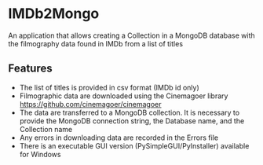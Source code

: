 # IMDb2Mongo
An application that allows creating a Collection in a MongoDB database with the filmography data found in IMDb from a list of titles
## Features
* The list of titles is provided in csv format (IMDb id only)
* Filmographic data are downloaded using the Cinemagoer library https://github.com/cinemagoer/cinemagoer
* The data are transferred to a MongoDB collection. It is necessary to provide the MongoDB connection string, the Database name, and the Collection name
* Any errors in downloading data are recorded in the Errors file
* There is an executable GUI version (PySimpleGUI/PyInstaller) available for Windows
